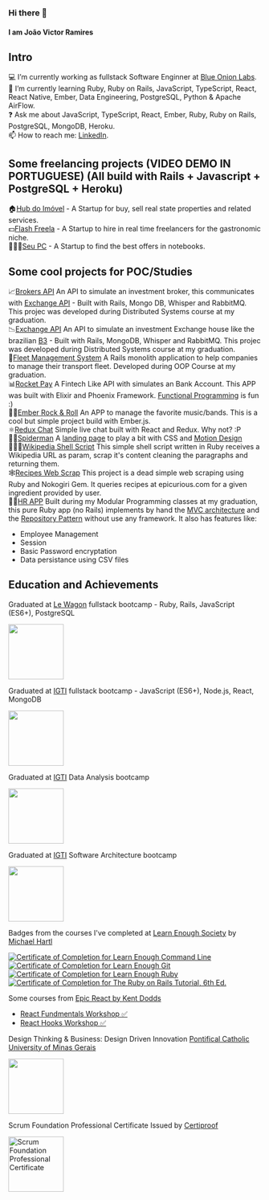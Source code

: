 ### Hi there 👋
#### I am João Victor Ramires
## Intro
💻   I’m currently working as fullstack Software Enginner at <a href="https://www.blueonionlabs.com/" target="_blank">Blue Onion Labs</a>.  
📕   I’m currently learning Ruby, Ruby on Rails, JavaScript, TypeScript, React, React Native, Ember, Data Engineering, PostgreSQL, Python & Apache AirFlow.  
❓   Ask me about JavaScript, TypeScript, React, Ember, Ruby, Ruby on Rails, PostgreSQL, MongoDB, Heroku.  
📫  How to reach me: <a href="https://www.linkedin.com/in/joaoramires/" target="_blank">LinkedIn</a>.

## Some freelancing projects (VIDEO DEMO IN PORTUGUESE) (All build with Rails + Javascript + PostgreSQL + Heroku)
🏠[Hub do Imóvel](https://drive.google.com/file/d/1wKS3ecPoDECoY7PCA7WJksW6uCkw304A/view) - A Startup for buy, sell real state properties and related services.  
💵[Flash Freela](https://drive.google.com/file/d/1IRMW_GipycmqX2MrTZO383ziSmE65yPZ/view) - A Startup to hire in real time freelancers for the gastronomic niche.  
👩🏽‍💻[Seu PC](https://drive.google.com/file/d/12T9r_vgG4pM4FekcxIy6vlgAJIQuRvnH/view) - A Startup to find the best offers in notebooks.  

## Some cool projects for POC/Studies
📈[Brokers API](https://github.com/jramiresbrito/brokers-api) An API to simulate an investment broker, this communicates with [Exchange API](https://github.com/jramiresbrito/exchange-api) - Built with Rails, Mongo DB, Whisper and RabbitMQ. This projec was developed during Distributed Systems course at my graduation.  
📉[Exchange API](https://github.com/jramiresbrito/exchange-api) An API to simulate an investment Exchange house like the brazilian [B3](https://www.b3.com.br/en_us/) - Built with Rails, MongoDB, Whisper and RabbitMQ. This projec was developed during Distributed Systems course at my graduation.  
🚛[Fleet Management System](https://github.com/jramiresbrito/transports) A Rails monolith application to help companies to manage their transport fleet. Developed during OOP Course at my graduation.  
📊[Rocket Pay](https://github.com/jramiresbrito/rocketpay) A Fintech Like API with simulates an Bank Account. This APP was built with Elixir and Phoenix Framework. [Functional Programming](https://en.wikipedia.org/wiki/Functional_programming) is fun :)  
🤘🏽[Ember Rock & Roll](https://github.com/jramiresbrito/portfolio-frontend-ember-rock-and-roll) An APP to manage the favorite music/bands. This is a cool but simple project build with Ember.js.  
⚛️[Redux Chat](https://github.com/jramiresbrito/redux-chat) Simple live chat built with React and Redux. Why not? :P  
🦸🏽[Spiderman](https://github.com/jramiresbrito/portfolio-frontend-spiderman) A [landing page](https://jramiresbrito.github.io/portfolio-frontend-spiderman/index.html) to play a bit with CSS and [Motion Design](https://en.wikipedia.org/wiki/Motion_graphic_design)  
🧑🏽‍💻[Wikipedia Shell Script](https://github.com/jramiresbrito/wikipedia_shell_script) This simple shell script written in Ruby receives a Wikipedia URL as param, scrap it's content cleaning the paragraphs and returning them.  
🕸️[Recipes Web Scrap](https://github.com/jramiresbrito/recipes-web-scraper) This project is a dead simple web scraping using Ruby and Nokogiri Gem. It queries recipes at epicurious.com for a given ingredient provided by user.  
👩🏽‍[HR APP](https://github.com/jramiresbrito/grad_work_lab_pm_5) Built during my Modular Programming classes at my graduation, this pure Ruby app (no Rails) implements by hand the [MVC architecture](https://pt.wikipedia.org/wiki/MVC) and the [Repository Pattern](https://martinfowler.com/eaaCatalog/repository.html) without use any framework. It also has features like:
- Employee Management
- Session
- Basic Password encryptation
- Data persistance using CSV files

## Education and Achievements
Graduated at <a href="https://www.lewagon.com" target="_blank">Le Wagon</a> fullstack bootcamp - Ruby, Rails, JavaScript (ES6+), PostgreSQL

<a href="https://drive.google.com/file/d/1qBk6nIaCgZap9s-SHB4qOcklmCMMqFR2/view?usp=sharing" target="_blank"><img class="collectionHeader-logoImage js-collectionHeaderLogoImage" src="https://cdn-images-1.medium.com/max/175/1*m5pPwY88GcJ0zBxfYI6SBQ@2x.png" data-image-id="1*m5pPwY88GcJ0zBxfYI6SBQ@2x.png" width="110" height="110"></a>

Graduated at <a href="https://www.igti.com.br" target="_blank">IGTI</a> fullstack bootcamp - JavaScript (ES6+), Node.js, React, MongoDB

<a href="https://drive.google.com/file/d/1CuNjH6DSMwLI-8zxuv2uxsDo8gRgfMHW/view?usp=sharing" target="_blank"><img src="https://irp.cdn-website.com/dbd26f15/dms3rep/multi/logo_igti_2021.svg" width="110" height="110"></a>

Graduated at <a href="https://www.igti.com.br" target="_blank">IGTI</a> Data Analysis bootcamp

<a href="https://drive.google.com/file/d/1T-iWXP4G926i9HNncAOlggJ-0VlTsHGe/view?usp=sharing" target="_blank"><img src="https://irp.cdn-website.com/dbd26f15/dms3rep/multi/logo_igti_2021.svg" width="110" height="110"></a>

Graduated at <a href="https://www.igti.com.br" target="_blank">IGTI</a> Software Architecture bootcamp

<a href="https://drive.google.com/file/d/12tSpj831mSwWc64yRG6yUC8H1_5yHzSf/view" target="_blank"><img src="https://irp.cdn-website.com/dbd26f15/dms3rep/multi/logo_igti_2021.svg" width="110" height="110"></a>

Badges from the courses I've completed at [Learn Enough Society](https://www.learnenough.com/) by [Michael Hartl](https://github.com/mhartl)

<a href="https://www.learnenough.com/certificates/joaoramires" target="_blank"><img src="https://www.learnenough.com/certificates/joaoramires/command-line-tutorial.svg" alt="Certificate of Completion for Learn Enough Command Line"></a><a href="https://www.learnenough.com/certificates/joaoramires" target="_blank"><img src="https://www.learnenough.com/certificates/joaoramires/git-tutorial.svg" alt="Certificate of Completion for Learn Enough Git"></a><a href="https://www.learnenough.com/certificates/joaoramires" target="_blank"><img src="https://www.learnenough.com/certificates/joaoramires/ruby-tutorial.svg" alt="Certificate of Completion for Learn Enough Ruby"></a><a href="https://www.learnenough.com/certificates/joaoramires" target="_blank"><img src="https://www.learnenough.com/certificates/joaoramires/ruby-on-rails-6th-edition-tutorial.svg" alt="Certificate of Completion for The Ruby on Rails Tutorial, 6th Ed."></a>

Some courses from <a href="https://epicreact.dev/" target="_blank">Epic React by Kent Dodds</a>
* <a href="https://drive.google.com/file/d/1IlOJAW0gldV2IxGqRukH-O1fk5XN7d2C/view?usp=sharing" target="_blank">React Fundmentals Workshop ✅</a>
* <a href="https://drive.google.com/file/d/1xMlNNrFGqLHan356YYMYAIRwov-581vF/view?usp=sharing" target="_blank">React Hooks Workshop ✅</a>

Design Thinking & Business: Design Driven Innovation [Pontifical Catholic University of Minas Gerais](https://www.pucminas.br/)

<a href="https://drive.google.com/file/d/1HRliwjWpq3avhIQ7NIQUM4liy0GYGc7e/view?usp=sharing" target="_blank"><img src="https://minionupucmg.files.wordpress.com/2017/03/logo-puc.jpg" width="110" height="110"></a>

Scrum Foundation Professional Certificate Issued by <a href="https://www.youracclaim.com/org/certiprof" target="_blank">Certiproof</a>

<a href="https://www.youracclaim.com/badges/504a54fb-b79e-4dd5-aa88-27b9ff4327f9/public_url" target="_blank"><img class="share-ui__badge-image" src="https://images.credly.com/size/340x340/images/3be57d7c-55de-4119-9ca9-738e20c0fae0/Scrum-Foundation-Professional-Certificate-SFPC-2021_.png" alt="Scrum Foundation Professional Certificate" width="110" height="110"></a>
